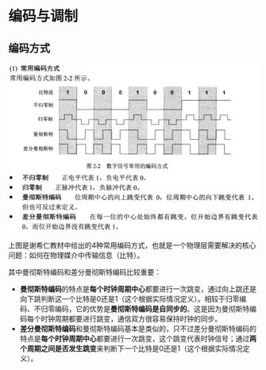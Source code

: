 # 编码与调制

## 编码方式

<img src="pics/xxr-textbook2.png" alt="xxr-textbook2" style="zoom:50%;" />

上图是谢希仁教材中给出的4种常用编码方式，也就是一个物理层需要解决的核心问题：如何在物理媒介中传输信息（比特）。

其中曼彻斯特编码和差分曼彻斯特编码比较重要：

- **曼彻斯特编码**的特点是**每个时钟周期中心**都要进行一次跳变，通过向上跳还是向下跳判断这一个比特是0还是1（这个根据实际情况定义）。相较于归零编码、不归零编码，它的优势是**曼彻斯特编码是自同步的**。这是因为曼彻斯特编码每个时钟周期都要进行跳变，通信双方很容易保持时钟的同步。
- **差分曼彻斯特编码**和曼彻斯特编码基本是类似的，只不过差分曼彻斯特编码的特点是**每个时钟周期中心**都要进行一次跳变，这个跳变代表时钟信号；通过**两个周期之间是否发生跳变**来判断下一个比特是0还是1（这个根据实际情况定义）。